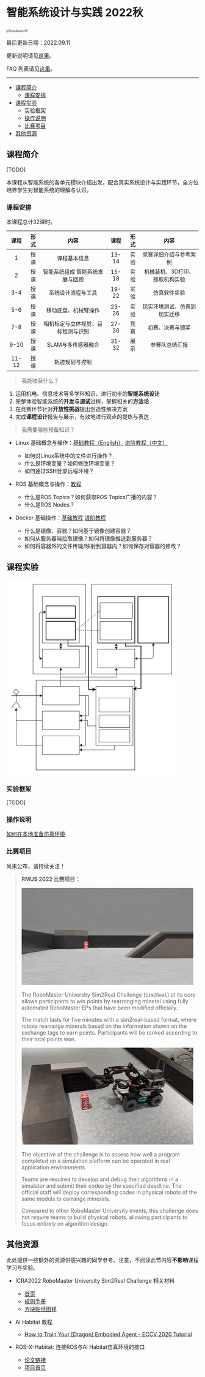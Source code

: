# 智能系统设计与实践 2022秋

<img src="./assets/RoboMasterEP.gif" alt="RoboMasterEP" style="zoom: 50%;" />

最后更新日期：2022.09.11

更新说明请见[这里](UPDATES.md)。

FAQ 列表请见[这里](FAQ.md)。

---

* [课程简介](#课程简介)
   * [课程安排](#课程安排)
* [课程实验](#课程实验)
   * [实验框架](#实验框架)
   * [操作说明](#操作说明)
   * [比赛项目](#比赛项目)
* [其他资源](#其他资源)

## 课程简介

[TODO] 

本课程从智能系统的各单元模块介绍出发，配合真实系统设计与实践环节，全方位培养学生对智能系统的理解与认识。

### 课程安排

本课程总计32课时。

|课程|形式|内容|课程|形式|内容|
|:-:|:-:|:-:|:-:|:-:|:-:|
|1|授课|课程基本信息|13-14|实验|竞赛详细介绍与参考案例|
|2|授课|智能系统组成  智能系统发展与回顾|15-18|实验|机械装机、3D打印、抓取机构实验|
|3-4|授课|系统设计流程与工具|19-22|实验|仿真软件实验|
|5-6|授课|移动底盘、机械臂操作|23-26|实验|现实环境测试、仿真到现实迁移|
|7-8|授课|相机标定与立体视觉、目标检测与识别|27-30|竞赛|初赛、决赛与颁奖|
|9-10|授课|SLAM与多传感器融合|31-32|展示|参赛队总结汇报|
|11-12|授课|轨迹规划与控制||||

> 我能收获什么？

1. 运用机电、信息技术等多学科知识，进行初步的**智能系统设计**
2. 完整体验智能系统的**开发与调试**过程，掌握相关的**方法论**
3. 在竞赛环节针对**开放性挑战**提出创造性解决方案
4. 完成**课程设计**报告与展示，有效地进行观点的提炼与表达

> 我需要哪些预备知识？

* Linux 基础概念与操作：[基础教程（English）](http://www.ee.surrey.ac.uk/Teaching/Unix/) [进阶教程（中文）](https://missing-semester-cn.github.io/2020/course-shell/)
  * 如何对Linux系统中的文件进行操作？
  * 什么是环境变量？如何修改环境变量？
  * 如何通过SSH登录远程环境？

* ROS 基础概念与操作：[教程](https://wiki.ros.org/ROS/Tutorials#Core_ROS_Tutorials)
  * 什么是ROS Topics？如何获取ROS Topics广播的内容？
  * 什么是ROS Nodes？
* Docker 基础操作：[基础教程](https://www.ruanyifeng.com/blog/2018/02/docker-tutorial.html) [进阶教程](https://yeasy.gitbook.io/docker_practice/image/pull)
  *  什么是镜像、容器？如何基于镜像创建容器？
  * 如何从服务器端拉取镜像？如何将镜像推送到服务器？
  * 如何将容器外的文件传输/映射到容器内？如何保存对容器的修改？

## 课程实验

<img src="assets/system-architecture.svg" alt="architecture" style="display: block; zoom: 50%;" />

### 实验框架

[TODO]



### 操作说明

[如何在本地准备仿真环境](HOW-TO-SIM.md)

### 比赛项目

尚未公布，请持续关注！

> **RMUS 2022 比赛项目：**
>
> ![FPV-RMUS](./assets/FPV-RMUS.gif)
>
> The RoboMaster University Sim2Real Challenge (`Sim2Real`) at its core allows participants to win points by
> rearranging mineral using fully automated RoboMaster EPs that have been modified officially. 
>
> The match lasts for five minutes with a sim2real-based format, where robots rearrange minerals based on the information shown on the exchange tags to earn points. Participants will be ranked according to their total points won. 
>
> ![pick-ore](./assets/pick-ore.gif)
>
> The objective of the challenge is to assess how well a program completed on a simulation platform can be operated in real application environments. 
>
> Teams are required to develop and debug their algorithms in a simulator and submit their codes by the specified deadline. The official staff will deploy corresponding codes in physical robots of the same models to earrange minerals. 
>
> Compared to other RoboMaster University events, this challenge does not require teams to build physical robots, allowing participants to focus entirely on algorithm design.
>

## 其他资源

此处提供一些额外的资源供感兴趣的同学参考。注意，不阅读此节内容**不影响**课程学习与实验。

* ICRA2022 RoboMaster University Sim2Real Challenge 相关材料
  * [首页](https://air.tsinghua.edu.cn/robomaster/sim2real_icra22.html)
  * [规则手册](https://air.tsinghua.edu.cn/robomaster/RMUS2022_rules_manual.pdf)
  * [方块贴纸图样](https://dl.djicdn.com/downloads/robomaster-s1/20190620/RoboMaster_S1_Vision_Markers_44pcs_15_15cm_updated.pdf)

* AI Habitat 教程
  * [How to Train Your [Dragon] Embodied Agent - ECCV 2020 Tutorial](https://aihabitat.org/tutorial/2020/)

* ROS-X-Habitat: 连接ROS与AI Habitat仿真环境的接口
  * [论文链接](https://arxiv.org/abs/2109.07703)
  * [项目首页](https://github.com/ericchen321/ros_x_habitat)
